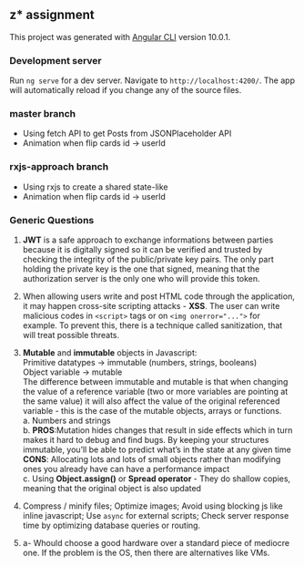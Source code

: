 ## z* assignment

This project was generated with [Angular CLI](https://github.com/angular/angular-cli) version 10.0.1.

### Development server

Run `ng serve` for a dev server. Navigate to `http://localhost:4200/`. The app will automatically reload if you change any of the source files.

### master branch

- Using fetch API to get Posts from JSONPlaceholder API
- Animation when flip cards id -> userId

### rxjs-approach branch

- Using rxjs to create a shared state-like
- Animation when flip cards id -> userId

### Generic Questions

1. **JWT** is a safe approach to exchange informations between parties because it is digitally signed so it can be verified and trusted by checking the integrity of the public/private key pairs. The only part holding the private key is the one that signed, meaning that the authorization server is the only one who will provide this token.

2. When allowing users write and post HTML code through the application, it may happen cross-site scripting attacks - **XSS**. The user can write malicious codes in `<script>` tags or on `<img onerror="...">` for example. To prevent this, there is a technique called sanitization, that will treat possible threats.

3. **Mutable** and **immutable** objects in Javascript:<br>
Primitive datatypes -> immutable (numbers, strings, booleans)<br>
Object variable -> mutable<br>
The difference between immutable and mutable is that when changing the value of a reference variable (two or more variables are pointing at the same value) it will also affect the value of the original referenced variable - this is the case of the mutable objects, arrays or functions.<br>
  a. Numbers and strings<br>
  b. **PROS**:Mutation hides changes that result in side effects which in turn makes it hard to debug and find bugs. By keeping your structures immutable, you’ll be able to predict what’s in the state at any given time<br>
  **CONS**: Allocating lots and lots of small objects rather than modifying ones you already have can have a performance impact<br>
  c. Using **Object.assign()** or **Spread operator** - They do shallow copies, meaning that the original object is also updated<br>

4. Compress / minify files; Optimize images; Avoid using blocking js like inline javascript; Use `async` for external scripts; Check server response time by optimizing database queries or routing.

5. a- Whould choose a good hardware over a standard piece of mediocre one. If the problem is the OS, then there are alternatives like VMs.